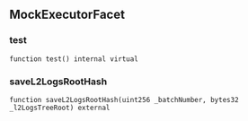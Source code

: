 ## MockExecutorFacet

### test

```solidity
function test() internal virtual
```

### saveL2LogsRootHash

```solidity
function saveL2LogsRootHash(uint256 _batchNumber, bytes32 _l2LogsTreeRoot) external
```

